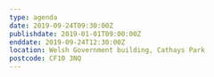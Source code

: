 ```yaml
---
type: agenda
date: 2019-09-24T09:30:00Z
publishdate: 2019-01-01T09:00:00Z
enddate: 2019-09-24T12:30:00Z 
location: Welsh Government building, Cathays Park
postcode: CF10 3NQ
---
```


